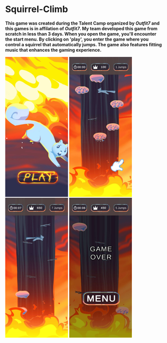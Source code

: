# Squirrel-Climb

**This game was created during the Talent Camp organized by ***Outfit7*** and this games is in affilation of ***Outfit7***. My team developed this game from scratch in less than 3 days. When you open the game, you'll encounter the start menu. By clicking on 'play', you enter the game where you control a squirrel that automatically jumps. The game also features fitting music that enhances the gaming experience.**

<img src="https://github.com/Hristijan02/Squirrel-Climb/blob/main/images/mainMenu.jpg" width="200"> 

<img src="https://github.com/Hristijan02/Squirrel-Climb/blob/main/images/inGame1.jpg" width="200"> 

<img src="https://github.com/Hristijan02/Squirrel-Climb/blob/main/images/inGame.jpg" width="200"> 

<img src="https://github.com/Hristijan02/Squirrel-Climb/blob/main/images/gameOver.jpg" width="200"> 
